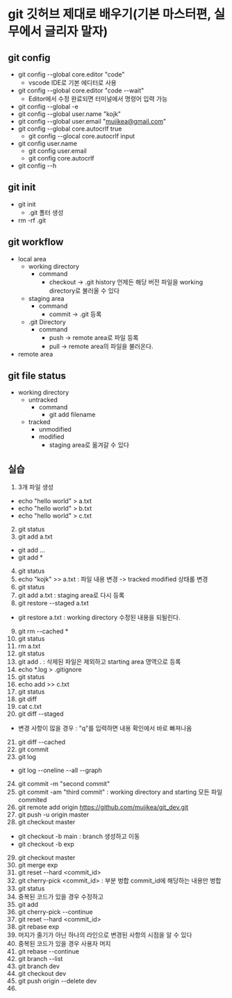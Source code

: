 # git 깃허브 제대로 배우기(기본 마스터편, 실무에서 글리자 말자)

## git config
* git config --global core.editor "code"
  * vscode IDE로 기본 에디터로 사용
* git config --global core.editor "code --wait"
  * Editor에서 수정 완료되면 터미널에서 명령어 입력 가능
* git config --global -e
* git config --global user.name "kojk"
* git config --global user.email "mujikea@gmail.com"
* git config --global core.autocrlf true
  * git config --glocal core.autocrlf input
* git config user.name
  * git config user.email
  * git config core.autocrlf
* git config --h
## git init
* git init 
  * .git 폴터 생성
* rm -rf .git
## git workflow 
* local area
  * working directory
    * command 
      * checkout -> .git history 언제든 해당 버전 파일을 working directory로 불러올 수 있다 
  * staging area
    * command 
      * commit -> .git 등록
  * .git Directory
    * command
      * push -> remote area로 파일 등록
      * pull -> remote area의 파일을 불러온다.
* remote area
## git file status
* working directory
  * untracked
    * command
      * git add filename
  * tracked
    * unmodified
    * modified
      * staging area로 옮겨갈 수 있다
## 실습
1. 3개 파일 생성
  * echo "hello world" > a.txt
  * echo "hello world" > b.txt
  * echo "hello world" > c.txt
2. git status
3. git add a.txt
  * git add <filename>...
  * git add *
4. git status
5. echo "kojk" >> a.txt : 파일 내용 변경 -> tracked modified 상태롤 변경
6. git status
7. git add a.txt : staging area로 다시 등록
8. git restore --staged a.txt
  * git restore a.txt : working directory 수정된 내용을 되될린다.
9.  git rm --cached *
10. git status
11. rm a.txt
12. git status
13. git add . : 삭제된 파일은 제외하고 starting area 영역으로 등록
14. echo *.log > .gitignore
15. git status
16. echo add >> c.txt
17. git status
18. git diff
19. cat c.txt
20. git diff --staged
  *  변경 사항이 많을 경우 : "q"를 입력하면 내용 확인에서 바로 빠져나옴
21. git diff --cached
22. git commit
23. git log
  * git log --oneline --all --graph
24. git commit -m "second commit"
25. git commit -am "third commit" : working directory and starting 모든 파일 commited
26. git remote add origin https://github.com/mujikea/git_dev.git
27. git push -u origin master
28. git checkout master
  * git checkout -b main : branch 생성하고 이동
  * git checkout -b exp
29. git checkout master
30. git merge exp
31. git reset --hard <commit_id>
32. git cherry-pick <commit_id> : 부분 벙합 commit_id에 해당하는 내용만 벙합
33. git status 
34. 중복된 코드가 있을 경우 수정하고
35. git add <filename>
36. git cherry-pick --continue
37. git reset --hard <commit_id>
38. git rebase exp
39. 머지가 줄기가 아닌 하나의 라인으로 변경된 사항의 시점을 알 수 있다
40. 중복된 코드가 있을 경우 사용자 머지
41. git rebase --continue
42. git branch --list
43. git branch dev
44. git checkout dev
45. git push origin --delete dev
46. 

